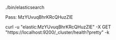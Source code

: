 ./bin/elasticsearch

Pass: MzYUvuqBhrKRcQHuzZlE

curl -u "elastic:MzYUvuqBhrKRcQHuzZlE" -X GET "https://localhost:9200/_cluster/health?pretty" -k

